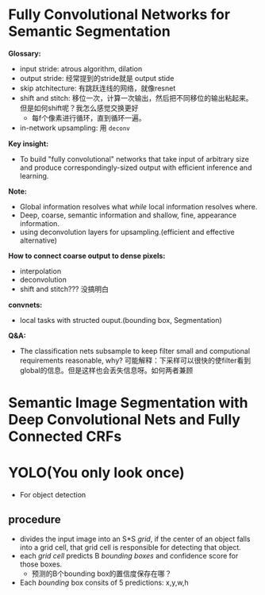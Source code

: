 # Fully Convolutional Networks for Semantic Segmentation

**Glossary:**

* input stride: atrous algorithm, dilation
* output stride: 经常提到的stride就是 output stide
* skip atchitecture: 有跳跃连线的网络，就像resnet
* shift and stitch: 移位一次，计算一次输出，然后把不同移位的输出粘起来。但是如何shift呢？我怎么感觉交换更好
  * 每f个像素进行循环，直到循环一遍。
* in-network upsampling: 用 `deconv`

**Key insight:**

* To build "fully convolutional" networks that take input of arbitrary size and produce correspondingly-sized output with efficient inference and learning.

**Note:**

* Global information resolves what *while* local information resolves where.
* Deep, coarse, semantic information and shallow, fine, appearance information.
* using deconvolution layers for upsampling.(efficient and effective alternative)

**How to connect coarse output to dense pixels:**

* interpolation
* deconvolution
* shift and stitch??? 没搞明白




**convnets:**

* local tasks with structed ouput.(bounding box, Segmentation)

**Q&A:**

* The classification nets subsample to keep filter small and computional requirements reasonable, why?
可能解释：下采样可以很快的使filter看到global的信息。但是这样也会丢失信息呀。如何两者兼顾


# Semantic Image Segmentation with Deep Convolutional Nets and Fully Connected CRFs


# YOLO(You only look once)

* For object detection

## procedure

* divides the input image into an S*S *grid*, if the center of an object falls into a grid cell, that grid cell is responsible for detecting that object.
* each *grid cell* predicts B *bounding boxes* and confidence score for those boxes.
  * 预测的B个bounding box的置信度保存在哪？
* Each *bounding* box consits of 5 predictions: x,y,w,h
